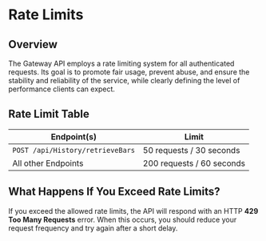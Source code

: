 # Rate Limits

## Overview

The Gateway API employs a rate limiting system for all authenticated requests. Its goal is to promote fair usage, prevent abuse, and ensure the stability and reliability of the service, while clearly defining the level of performance clients can expect.

## Rate Limit Table

| Endpoint(s) | Limit |
|-------------|-------|
| `POST /api/History/retrieveBars` | 50 requests / 30 seconds |
| All other Endpoints | 200 requests / 60 seconds |

## What Happens If You Exceed Rate Limits?

If you exceed the allowed rate limits, the API will respond with an HTTP **429 Too Many Requests** error. When this occurs, you should reduce your request frequency and try again after a short delay.
